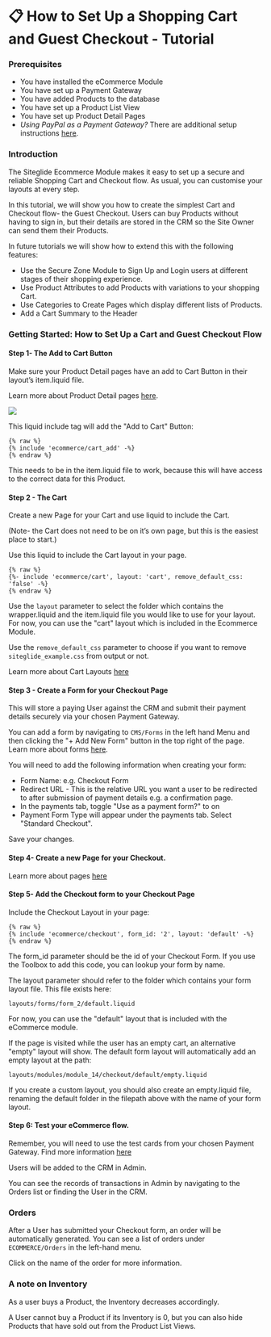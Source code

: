 # 📋 How to Set Up a Shopping Cart and Guest Checkout - Tutorial

### Prerequisites

* You have installed the eCommerce Module
* You have set up a Payment Gateway
* You have added Products to the database
* You have set up a Product List View
* You have set up Product Detail Pages
* _Using PayPal as a Payment Gateway?_ There are additional setup instructions [here](../payment-gateways/paypal-custom-params.md).

### Introduction

The Siteglide Ecommerce Module makes it easy to set up a secure and reliable Shopping Cart and Checkout flow. As usual, you can customise your layouts at every step.

In this tutorial, we will show you how to create the simplest Cart and Checkout flow- the Guest Checkout. Users can buy Products without having to sign in, but their details are stored in the CRM so the Site Owner can send them their Products.

In future tutorials we will show how to extend this with the following features:

* Use the Secure Zone Module to Sign Up and Login users at different stages of their shopping experience.
* Use Product Attributes to add Products with variations to your shopping Cart.
* Use Categories to Create Pages which display different lists of Products.
* Add a Cart Summary to the Header

### Getting Started: How to Set Up a Cart and Guest Checkout Flow

#### Step 1- The Add to Cart Button

Make sure your Product Detail pages have an add to Cart Button in their layout’s item.liquid file.

Learn more about Product Detail pages [here](product-views/product-detail.md).

![](https://d258lu9myqkejp.cloudfront.net/attachment_images/09bec6936a6d6b6df748b7b4d793a9bd3e35619c1a44369f1508ff70eabc0bd679bbc6c1-f720-4782-a09c-c66699_dv7ljb.png)

This liquid include tag will add the "Add to Cart" Button:

```liquid
{% raw %}
{% include 'ecommerce/cart_add' -%}
{% endraw %}

```

This needs to be in the item.liquid file to work, because this will have access to the correct data for this Product.

#### Step 2 - The Cart

Create a new Page for your Cart and use liquid to include the Cart.

(Note- the Cart does not need to be on it’s own page, but this is the easiest place to start.)

Use this liquid to include the Cart layout in your page.

```liquid
{% raw %}
{%- include 'ecommerce/cart', layout: 'cart', remove_default_css: 'false' -%}
{% endraw %}

```

Use the `layout` parameter to select the folder which contains the wrapper.liquid and the item.liquid file you would like to use for your layout. For now, you can use the "cart" layout which is included in the Ecommerce Module.

Use the `remove_default_css` parameter to choose if you want to remove `siteglide_example.css` from output or not.

Learn more about Cart Layouts [here](cart/cart-layouts.md)

#### Step 3 - Create a Form for your Checkout Page

This will store a paying User against the CRM and submit their payment details securely via your chosen Payment Gateway.

You can add a form by navigating to `CMS/Forms` in the left hand Menu and then clicking the "+ Add New Form" button in the top right of the page. Learn more about forms [here](../../../cms/forms/quickstart-forms.md).

You will need to add the following information when creating your form:

* Form Name: e.g. Checkout Form
* Redirect URL - This is the relative URL you want a user to be redirected to after submission of payment details e.g. a confirmation page.
* In the payments tab, toggle "Use as a payment form?" to on
* Payment Form Type will appear under the payments tab. Select "Standard Checkout".

Save your changes.

#### Step 4- Create a new Page for your Checkout.

Learn more about pages [here](../../../cms/pages/quickstart-pages.md)

#### Step 5- Add the Checkout form to your Checkout Page

Include the Checkout Layout in your page:

```liquid
{% raw %}
{% include 'ecommerce/checkout', form_id: '2', layout: 'default' -%}
{% endraw %}
```

The form\_id parameter should be the id of your Checkout Form. If you use the Toolbox to add this code, you can lookup your form by name.

The layout parameter should refer to the folder which contains your form layout file. This file exists here:

`layouts/forms/form_2/default.liquid`

For now, you can use the "default" layout that is included with the eCommerce module.

If the page is visited while the user has an empty cart, an alternative "empty" layout will show. The default form layout will automatically add an empty layout at the path:

`layouts/modules/module_14/checkout/default/empty.liquid`

If you create a custom layout, you should also create an empty.liquid file, renaming the default folder in the filepath above with the name of your form layout.

#### Step 6: Test your eCommerce flow.

Remember, you will need to use the test cards from your chosen Payment Gateway. Find more information [here](../payment-gateways/)

Users will be added to the CRM in Admin.

You can see the records of transactions in Admin by navigating to the Orders list or finding the User in the CRM.

### Orders

After a User has submitted your Checkout form, an order will be automatically generated. You can see a list of orders under `ECOMMERCE/Orders` in the left-hand menu.

Click on the name of the order for more information.

### A note on Inventory

As a user buys a Product, the Inventory decreases accordingly.

A User cannot buy a Product if its Inventory is 0, but you can also hide Products that have sold out from the Product List Views.
